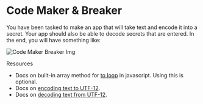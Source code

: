 # Code Maker & Breaker

You have been tasked to make an app that will take text and encode it into a secret. 
Your app should also be able to decode secrets that are entered. In the end, you will have something like:

![Code Maker Breaker Img](https://github.com/nss-nightclass-projects/exercise-vault/blob/master/images/codemaker-breaker.png)

Resources
- Docs on built-in array method for [to loop](https://developer.mozilla.org/en-US/docs/Web/JavaScript/Reference/Global_Objects/Array/forEach) in javascript. Using this is optional.
- Docs on [encoding text to UTF-12](https://developer.mozilla.org/en-US/docs/Web/JavaScript/Reference/Global_Objects/String/charCodeAt).
- Docs on [decoding text from UTF-12](https://developer.mozilla.org/en-US/docs/Web/JavaScript/Reference/Global_Objects/String/fromCharCode).
